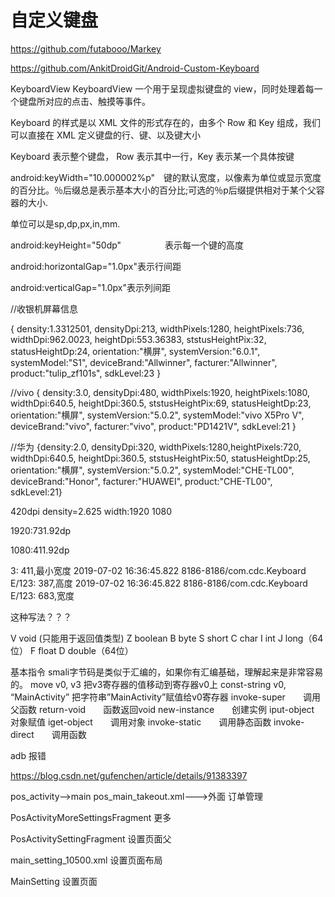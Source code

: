 # 自定义键盘

https://github.com/futabooo/Markey

https://github.com/AnkitDroidGit/Android-Custom-Keyboard


KeyboardView
KeyboardView 一个用于呈现虚拟键盘的 view，同时处理着每一个键盘所对应的点击、触摸等事件。

Keyboard 的样式是以 XML 文件的形式存在的，由多个 Row 和 Key 组成，我们可以直接在 XML 定义键盘的行、键、以及键大小


Keyboard 表示整个键盘， Row 表示其中一行，Key 表示某一个具体按键

android:keyWidth="10.000002%p"　键的默认宽度，以像素为单位或显示宽度的百分比。％后缀总是表示基本大小的百分比;可选的％p后缀提供相对于某个父容器的大小.

单位可以是sp,dp,px,in,mm.

android:keyHeight="50dp"　　　　　表示每一个键的高度

android:horizontalGap="1.0px"表示行间距

android:verticalGap="1.0px"表示列间距


//收银机屏幕信息

{
density:1.3312501,
densityDpi:213,
widthPixels:1280, heightPixels:736,
widthDpi:962.0023, heightDpi:553.36383,
ststusHeightPix:32, statusHeightDp:24,
orientation:"横屏", systemVersion:"6.0.1",
systemModel:"S1", deviceBrand:"Allwinner",
facturer:"Allwinner", product:"tulip_zf101s",
sdkLevel:23
}


//vivo
{
density:3.0,
densityDpi:480,
widthPixels:1920, heightPixels:1080,
widthDpi:640.5, heightDpi:360.5,
ststusHeightPix:69,
statusHeightDp:23,
orientation:"横屏",
systemVersion:"5.0.2",
systemModel:"vivo X5Pro V",
deviceBrand:"vivo",
facturer:"vivo",
product:"PD1421V",
sdkLevel:21
}

//华为
{density:2.0,
 densityDpi:320,
  widthPixels:1280,heightPixels:720,
  widthDpi:640.5, heightDpi:360.5,
  ststusHeightPix:50,
  statusHeightDp:25,
  orientation:"横屏",
  systemVersion:"5.0.2",
  systemModel:"CHE-TL00",
  deviceBrand:"Honor",
  facturer:"HUAWEI",
  product:"CHE-TL00",
  sdkLevel:21}


  420dpi  density=2.625
  width:1920  1080

  1920:731.92dp

  1080:411.92dp

  3: 411,最小宽度
  2019-07-02 16:36:45.822 8186-8186/com.cdc.Keyboard E/123: 387,高度
  2019-07-02 16:36:45.822 8186-8186/com.cdc.Keyboard E/123: 683,宽度


<item android:color="?textColorError" />  这种写法？？？

V void (只能用于返回值类型)
Z boolean
B byte
S short
C char
I int
J long（64位）
F float
D double（64位）


基本指令
smali字节码是类似于汇编的，如果你有汇编基础，理解起来是非常容易的。
move v0, v3 把v3寄存器的值移动到寄存器v0上
const-string v0, “MainActivity” 把字符串”MainActivity”赋值给v0寄存器
invoke-super　　调用父函数
return-void　　函数返回void
new-instance　　创建实例
iput-object　　对象赋值
iget-object　　调用对象
invoke-static　　调用静态函数
invoke-direct　　调用函数


adb 报错

https://blog.csdn.net/gufenchen/article/details/91383397

pos_activity-->main
pos_main_takeout.xml--->外面  订单管理

PosActivityMoreSettingsFragment  更多

PosActivitySettingFragment  设置页面父

main_setting_10500.xml  设置页面布局

MainSetting  设置页面

